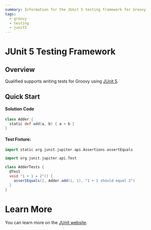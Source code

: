 ```yaml
---
summary: Information for the JUnit 5 testing framework for Groovy
tags:
  - groovy
  - testing
  - junit5
---
```


# JUnit 5 Testing Framework

## Overview

Qualified supports writing tests for Groovy using [JUnit 5][1].

## Quick Start

#### Solution Code

```groovy
class Adder {
  static def add(a, b) { a + b }
}
```

#### Test Fixture:

```groovy
import static org.junit.jupiter.api.Assertions.assertEquals

import org.junit.jupiter.api.Test

class AdderTests {
  @Test
  void "1 + 1 = 2"() {
    assertEquals(2, Adder.add(1, 1), "1 + 1 should equal 2")
  }
}
```

# Learn More

You can learn more on the [JUnit website][1].

[1]: https://junit.org/junit5/
